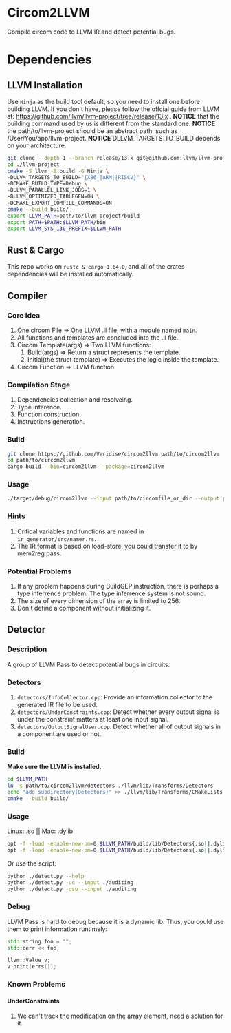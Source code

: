 # Circom2LLVM
Compile circom code to LLVM IR and detect potential bugs.

# Dependencies
## LLVM Installation
Use `Ninja` as the build tool default, so you need to install one before building LLVM.
If you don't have, please follow the offcial guide from LLVM at: https://github.com/llvm/llvm-project/tree/release/13.x .
**NOTICE** that the building command used by us is different from the standard one.
**NOTICE** the path/to/llvm-project should be an abstract path, such as /User/You/app/llvm-project.
**NOTICE** DLLVM_TARGETS_TO_BUILD depends on your architecture.
```bash
git clone --depth 1 --branch release/13.x git@github.com:llvm/llvm-project.git
cd ./llvm-project
cmake -S llvm -B build -G Ninja \
-DLLVM_TARGETS_TO_BUILD="{X86||ARM||RISCV}" \
-DCMAKE_BUILD_TYPE=Debug \
-DLLVM_PARALLEL_LINK_JOBS=1 \
-DLLVM_OPTIMIZED_TABLEGEN=ON \
-DCMAKE_EXPORT_COMPILE_COMMANDS=ON
cmake --build build/
export LLVM_PATH=path/to/llvm-project/build
export PATH=$PATH:$LLVM_PATH/bin
export LLVM_SYS_130_PREFIX=$LLVM_PATH
```

## Rust & Cargo
This repo works on `rustc & cargo 1.64.0`, and all of the crates dependencies will be installed automatically.


## Compiler
### Core Idea
1. One circom File => One LLVM .ll file, with a module named `main`.
2. All functions and templates are concluded into the .ll file.
2. Circom Template(args) => Two LLVM functions:
    1.  Build(args) => Return a struct represents the template.
    2.  Initial(the struct template) => Executes the logic inside the template.
3. Circom Function => LLVM function.

### Compilation Stage
1. Dependencies collection and resolveing.
2. Type inference.
3. Function construction.
4. Instructions generation.

### Build
```bash
git clone https://github.com/Veridise/circom2llvm path/to/circom2llvm
cd path/to/circom2llvm
cargo build --bin=circom2llvm --package=circom2llvm
```

### Usage
```bash
./target/debug/circom2llvm --input path/to/circomfile_or_dir --output path/to/output
```

### Hints
1. Critical variables and functions are named in `ir_generator/src/namer.rs`.
2. The IR format is based on load-store, you could transfer it to by mem2reg pass.

### Potential Problems
1. If any problem happens during BuildGEP instruction, there is perhaps a type inferrence problem. The type inferrence system is not sound.
2. The size of every dimension of the array is limited to 256.
3. Don't define a component without initializing it.


## Detector
### Description
A group of LLVM Pass to detect potential bugs in circuits.

### Detectors
1. `detectors/InfoCollector.cpp`: Provide an information collector to the generated IR file to be used.
2. `detectors/UnderConstraints.cpp`: Detect whether every output signal is under the constraint matters at least one input signal.
3. `detectors/OutputSignalUser.cpp`: Detect whether all of output signals in a component are used or not.

### Build
**Make sure the LLVM is installed.**
```bash
cd $LLVM_PATH
ln -s path/to/circom2llvm/detectors ./llvm/lib/Transforms/Detectors
echo "add_subdirectory(Detectors)" >> ./llvm/lib/Transforms/CMakeLists.txt
cmake --build build/
```

### Usage
Linux: .so || Mac: .dylib
```bash
opt -f -load -enable-new-pm=0 $LLVM_PATH/build/lib/Detectors{.so||.dylib} --UnderConstraints input.ssa.ll 1> /dev/null 2> output.uc.log
opt -f -load -enable-new-pm=0 $LLVM_PATH/build/lib/Detectors{.so||.dylib} --OutputSignalUser input.ssa.ll 1> /dev/null 2> output.osu.log
```

Or use the script:

```bash
python ./detect.py --help
python ./detect.py -uc --input ./auditing
python ./detect.py -osu --input ./auditing
```

### Debug
LLVM Pass is hard to debug because it is a dynamic lib. Thus, you could use them to print information runtimely:
```c++
std::string foo = "";
std::cerr << foo;

llvm::Value v;
v.print(errs());
```

### Known Problems
#### UnderConstraints
1. We can't track the modification on the array element, need a solution for it.
